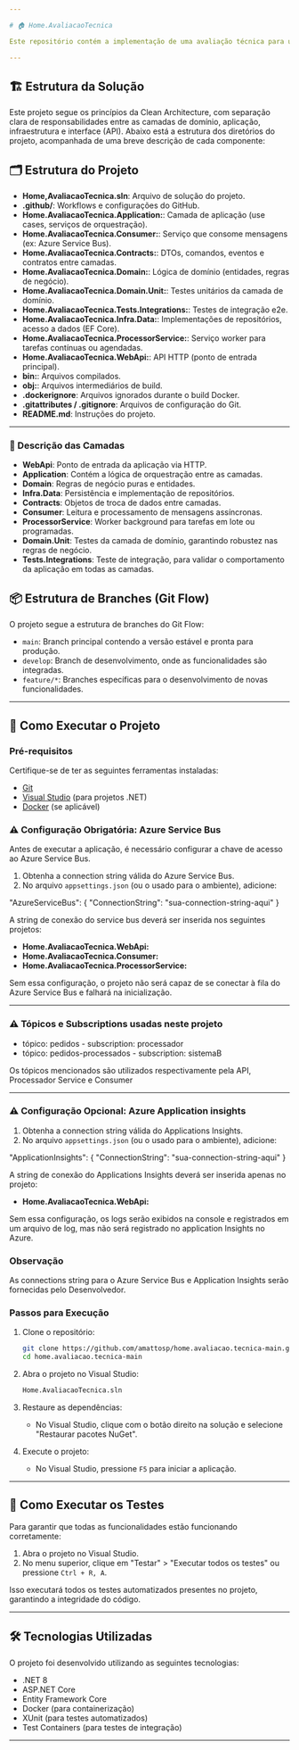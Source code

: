```yaml
---

# 🏠 Home.AvaliacaoTecnica

Este repositório contém a implementação de uma avaliação técnica para uma oportunidade de emprego. A versão inicial do projeto está estruturada utilizando o modelo Git Flow, com branches específicas para desenvolvimento e funcionalidades.

---
```


## 🏗️ Estrutura da Solução

Este projeto segue os princípios da Clean Architecture, com separação clara de responsabilidades entre as camadas de domínio, aplicação, infraestrutura e interface (API). Abaixo está a estrutura dos diretórios do projeto, acompanhada de uma breve descrição de cada componente:

## 🗂️ Estrutura do Projeto

- **Home,AvaliacaoTecnica.sln**: Arquivo de solução do projeto.
- **.github/**: Workflows e configurações do GitHub.
- **Home.AvaliacaoTecnica.Application:**: Camada de aplicação (use cases, serviços de orquestração).
- **Home.AvaliacaoTecnica.Consumer:**: Serviço que consome mensagens (ex: Azure Service Bus).
- **Home.AvaliacaoTecnica.Contracts:**: DTOs, comandos, eventos e contratos entre camadas.
- **Home.AvaliacaoTecnica.Domain:**: Lógica de domínio (entidades, regras de negócio).
- **Home.AvaliacaoTecnica.Domain.Unit:**: Testes unitários da camada de domínio.
- **Home.AvaliacaoTecnica.Tests.Integrations:**: Testes de integração e2e.
- **Home.AvaliacaoTecnica.Infra.Data:**: Implementações de repositórios, acesso a dados (EF Core).
- **Home.AvaliacaoTecnica.ProcessorService:**: Serviço worker para tarefas contínuas ou agendadas.
- **Home.AvaliacaoTecnica.WebApi:**: API HTTP (ponto de entrada principal).
- **bin:**: Arquivos compilados.
- **obj:**: Arquivos intermediários de build.
- **.dockerignore**: Arquivos ignorados durante o build Docker.
- **.gitattributes / .gitignore**: Arquivos de configuração do Git.
- **README.md**: Instruções do projeto.

---

### 🧾 Descrição das Camadas

- **WebApi**: Ponto de entrada da aplicação via HTTP.
- **Application**: Contém a lógica de orquestração entre as camadas.
- **Domain**: Regras de negócio puras e entidades.
- **Infra.Data**: Persistência e implementação de repositórios.
- **Contracts**: Objetos de troca de dados entre camadas.
- **Consumer**: Leitura e processamento de mensagens assíncronas.
- **ProcessorService**: Worker background para tarefas em lote ou programadas.
- **Domain.Unit**: Testes da camada de domínio, garantindo robustez nas regras de negócio.
- **Tests.Integrations**: Teste de integração, para validar o comportamento da aplicação em todas as camadas.


## 📦 Estrutura de Branches (Git Flow)

O projeto segue a estrutura de branches do Git Flow:

* `main`: Branch principal contendo a versão estável e pronta para produção.
* `develop`: Branch de desenvolvimento, onde as funcionalidades são integradas.
* `feature/*`: Branches específicas para o desenvolvimento de novas funcionalidades.

---

## 🚀 Como Executar o Projeto

### Pré-requisitos

Certifique-se de ter as seguintes ferramentas instaladas:

* [Git](https://git-scm.com/)
* [Visual Studio](https://visualstudio.microsoft.com/) (para projetos .NET)
* [Docker](https://www.docker.com/) (se aplicável)

### ⚠️ Configuração Obrigatória: Azure Service Bus

Antes de executar a aplicação, é necessário configurar a chave de acesso ao Azure Service Bus.

1. Obtenha a connection string válida do Azure Service Bus.
2. No arquivo `appsettings.json` (ou o usado para o ambiente), adicione:

"AzureServiceBus": {
  "ConnectionString": "sua-connection-string-aqui"
 }

 A string de conexão do service bus deverá ser inserida nos seguintes projetos:
 - **Home.AvaliacaoTecnica.WebApi:**
 - **Home.AvaliacaoTecnica.Consumer:**
 - **Home.AvaliacaoTecnica.ProcessorService:**
   
 Sem essa configuração, o projeto não será capaz de se conectar à fila do Azure Service Bus e falhará na inicialização.
 
 ---

 ### ⚠️ Tópicos e Subscriptions usadas neste projeto 
 - tópico: pedidos - subscription: processador
 - tópico: pedidos-processados - subscription: sistemaB

 Os tópicos mencionados são utilizados respectivamente pela API, Processador Service e Consumer

 ---

### ⚠️ Configuração Opcional: Azure Application insights
1. Obtenha a connection string válida do Applications Insights.
2. No arquivo `appsettings.json` (ou o usado para o ambiente), adicione:

"ApplicationInsights": {
  "ConnectionString": "sua-connection-string-aqui"
}

A string de conexão do Applications Insights deverá ser inserida apenas no projeto:
 - **Home.AvaliacaoTecnica.WebApi:**

Sem essa configuração, os logs serão exibidos na console e registrados em um arquivo de log, mas não será registrado
no application Insights no Azure.

### Observação

As connections string para o Azure Service Bus e Application Insights serão fornecidas pelo Desenvolvedor.


### Passos para Execução

1. Clone o repositório:

   ```bash
   git clone https://github.com/amattosp/home.avaliacao.tecnica-main.git
   cd home.avaliacao.tecnica-main
   ```

2. Abra o projeto no Visual Studio:

   ```bash
   Home.AvaliacaoTecnica.sln
   ```

3. Restaure as dependências:

   * No Visual Studio, clique com o botão direito na solução e selecione "Restaurar pacotes NuGet".

4. Execute o projeto:

   * No Visual Studio, pressione `F5` para iniciar a aplicação.

---

## 🧪 Como Executar os Testes

Para garantir que todas as funcionalidades estão funcionando corretamente:

1. Abra o projeto no Visual Studio.
2. No menu superior, clique em "Testar" > "Executar todos os testes" ou pressione `Ctrl + R, A`.

Isso executará todos os testes automatizados presentes no projeto, garantindo a integridade do código.

---

## 🛠 Tecnologias Utilizadas

O projeto foi desenvolvido utilizando as seguintes tecnologias:

* .NET 8
* ASP.NET Core
* Entity Framework Core
* Docker (para containerização)
* XUnit (para testes automatizados)
* Test Containers (para testes de integração) 

---


